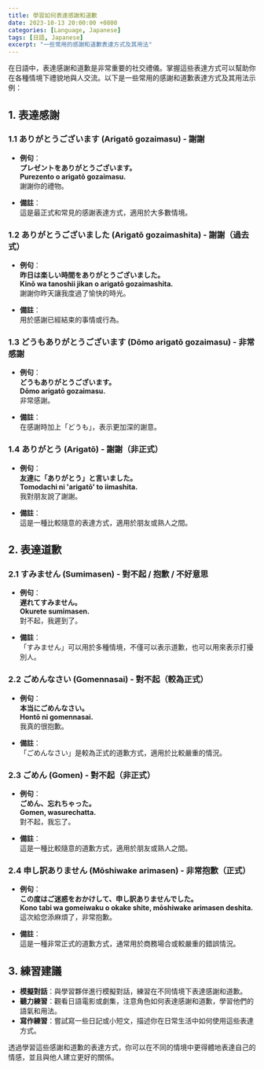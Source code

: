 ```yaml
---
title: 學習如何表達感謝和道歉
date: 2023-10-13 20:00:00 +0800
categories: [Language, Japanese]
tags: [日語, Japanese] 
excerpt: "一些常用的感謝和道歉表達方式及其用法"
---
```


在日語中，表達感謝和道歉是非常重要的社交禮儀。掌握這些表達方式可以幫助你在各種情境下禮貌地與人交流。以下是一些常用的感謝和道歉表達方式及其用法示例：

## **1. 表達感謝**

### **1.1 ありがとうございます (Arigatō gozaimasu)** - 謝謝
- **例句**：  
  **プレゼントをありがとうございます。**  
  **Purezento o arigatō gozaimasu.**  
  謝謝你的禮物。

- **備註**：  
  這是最正式和常見的感謝表達方式，適用於大多數情境。

### **1.2 ありがとうございました (Arigatō gozaimashita)** - 謝謝（過去式）
- **例句**：  
  **昨日は楽しい時間をありがとうございました。**  
  **Kinō wa tanoshii jikan o arigatō gozaimashita.**  
  謝謝你昨天讓我度過了愉快的時光。

- **備註**：  
  用於感謝已經結束的事情或行為。

### **1.3 どうもありがとうございます (Dōmo arigatō gozaimasu)** - 非常感謝
- **例句**：  
  **どうもありがとうございます。**  
  **Dōmo arigatō gozaimasu.**  
  非常感謝。

- **備註**：  
  在感謝時加上「どうも」，表示更加深的謝意。

### **1.4 ありがとう (Arigatō)** - 謝謝（非正式）
- **例句**：  
  **友達に「ありがとう」と言いました。**  
  **Tomodachi ni 'arigatō' to iimashita.**  
  我對朋友說了謝謝。

- **備註**：  
  這是一種比較隨意的表達方式，適用於朋友或熟人之間。

## **2. 表達道歉**

### **2.1 すみません (Sumimasen)** - 對不起 / 抱歉 / 不好意思
- **例句**：  
  **遅れてすみません。**  
  **Okurete sumimasen.**  
  對不起，我遲到了。

- **備註**：  
  「すみません」可以用於多種情境，不僅可以表示道歉，也可以用來表示打擾別人。

### **2.2 ごめんなさい (Gomennasai)** - 對不起（較為正式）
- **例句**：  
  **本当にごめんなさい。**  
  **Hontō ni gomennasai.**  
  我真的很抱歉。

- **備註**：  
  「ごめんなさい」是較為正式的道歉方式，適用於比較嚴重的情況。

### **2.3 ごめん (Gomen)** - 對不起（非正式）
- **例句**：  
  **ごめん、忘れちゃった。**  
  **Gomen, wasurechatta.**  
  對不起，我忘了。

- **備註**：  
  這是一種比較隨意的道歉方式，適用於朋友或熟人之間。

### **2.4 申し訳ありません (Mōshiwake arimasen)** - 非常抱歉（正式）
- **例句**：  
  **この度はご迷惑をおかけして、申し訳ありませんでした。**  
  **Kono tabi wa gomeiwaku o okake shite, mōshiwake arimasen deshita.**  
  這次給您添麻煩了，非常抱歉。

- **備註**：  
  這是一種非常正式的道歉方式，通常用於商務場合或較嚴重的錯誤情況。

## **3. 練習建議**

- **模擬對話**：與學習夥伴進行模擬對話，練習在不同情境下表達感謝和道歉。
- **聽力練習**：觀看日語電影或劇集，注意角色如何表達感謝和道歉，學習他們的語氣和用法。
- **寫作練習**：嘗試寫一些日記或小短文，描述你在日常生活中如何使用這些表達方式。

透過學習這些感謝和道歉的表達方式，你可以在不同的情境中更得體地表達自己的情感，並且與他人建立更好的關係。
